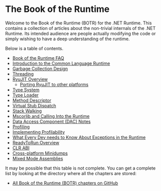 
# The Book of the Runtime

Welcome to the Book of the Runtime (BOTR) for the .NET Runtime.   This contains
a collection of articles about the non-trivial internals of the .NET Runtime.   Its
intended audience are people actually modifying the code or simply wishing to have a
deep understanding of the runtime.

Below is a table of contents.

- [Book of the Runtime FAQ](botr-faq.md)
- [Introduction to the Common Language Runtime](intro-to-clr.md)
- [Garbage Collection Design](garbage-collection.md)
- [Threading](threading.md)
- [RyuJIT Overview](ryujit-overview.md)
  - [Porting RyuJIT to other platforms](porting-ryujit.md)
- [Type System](type-system.md)
- [Type Loader](type-loader.md)
- [Method Descriptor](method-descriptor.md)
- [Virtual Stub Dispatch](virtual-stub-dispatch.md)
- [Stack Walking](stackwalking.md)
- [Mscorlib and Calling Into the Runtime](mscorlib.md)
- [Data Access Component (DAC) Notes](dac-notes.md)
- [Profiling](profiling.md)
- [Implementing Profilability](profilability.md)
- [What Every Dev needs to Know About Exceptions in the Runtime](exceptions.md)
- [ReadyToRun Overview](readytorun-overview.md)
- [CLR ABI](clr-abi.md)
- [Cross-platform Minidumps](xplat-minidump-generation.md)
- [Mixed Mode Assemblies](mixed-mode.md)


It may be possible that this table is not complete.  You can get a complete list
by looking at the directory where all the chapters are stored:

* [All Book of the Runtime (BOTR) chapters on GitHub](../botr)
